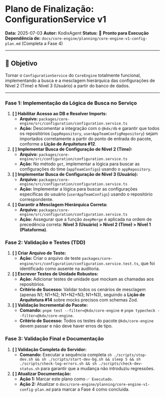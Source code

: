 # Plano de Finalização: ConfigurationService v1

**Data:** 2025-07-03
**Autor:** KodixAgent
**Status:** 📝 **Pronto para Execução**
**Dependência de:** `docs/core-engine/planning/core-engine-v1-config-plan.md` (Completa a Fase 4)

---

## 🎯 Objetivo

Tornar o `ConfigurationService` do `CoreEngine` totalmente funcional, implementando a busca e a mesclagem hierárquica das configurações de Nível 2 (Time) e Nível 3 (Usuário) a partir do banco de dados.

---

### **Fase 1: Implementação da Lógica de Busca no Serviço**

1.  **[ ] Habilitar Acesso ao DB e Resolver Imports:**
    - **Arquivo:** `packages/core-engine/src/configuration/configuration.service.ts`
    - **Ação:** Descomentar a integração com o `@kdx/db` e garantir que todos os repositórios (`appRepository`, `userAppTeamConfigRepository`) sejam importados corretamente a partir do ponto de entrada do pacote, conforme a **Lição de Arquitetura #12**.
2.  **[ ] Implementar Busca de Configuração de Nível 2 (Time):**
    - **Arquivo:** `packages/core-engine/src/configuration/configuration.service.ts`
    - **Ação:** No método `get`, implementar a lógica para buscar as configurações do time (`appTeamConfigs`) usando o `appRepository`.
3.  **[ ] Implementar Busca de Configuração de Nível 3 (Usuário):**
    - **Arquivo:** `packages/core-engine/src/configuration/configuration.service.ts`
    - **Ação:** Implementar a lógica para buscar as configurações específicas do usuário (`userAppTeamConfigs`) usando o repositório correspondente.
4.  **[ ] Garantir a Mesclagem Hierárquica Correta:**
    - **Arquivo:** `packages/core-engine/src/configuration/configuration.service.ts`
    - **Ação:** Assegurar que a função `deepMerge` é aplicada na ordem de precedência correta: **Nível 3 (Usuário) > Nível 2 (Time) > Nível 1 (Plataforma)**.

### **Fase 2: Validação e Testes (TDD)**

1.  **[ ] Criar Arquivo de Teste:**
    - **Ação:** Criar o arquivo de teste `packages/core-engine/src/configuration/configuration.service.test.ts`, que foi identificado como ausente na auditoria.
2.  **[ ] Escrever Testes de Unidade Robustos:**
    - **Ação:** Adicionar testes de unidade que mockam as chamadas aos repositórios.
    - **Critério de Sucesso:** Validar todos os cenários de mesclagem (apenas N1; N1+N2; N1+N2+N3; N1+N3), seguindo a **Lição de Arquitetura #14** sobre mocks precisos com schemas Zod.
3.  **[ ] Validação Incremental do Pacote:**
    - **Comando:** `pnpm test --filter=@kdx/core-engine` e `pnpm typecheck --filter=@kdx/core-engine`.
    - **Critério de Sucesso:** Todos os testes do pacote `@kdx/core-engine` devem passar e não deve haver erros de tipo.

### **Fase 3: Validação Final e Documentação**

1.  **[ ] Validação Completa do Servidor:**
    - **Comando:** Executar a sequência completa `sh ./scripts/stop-dev.sh && sh ./scripts/start-dev-bg.sh && sleep 5 && sh ./scripts/check-log-errors.sh && sh ./scripts/check-dev-status.sh` para garantir que a mudança não introduziu regressões.
2.  **[ ] Atualizar Documentação:**
    - **Ação 1:** Marcar este plano como `✅ Executado`.
    - **Ação 2:** Atualizar o `docs/core-engine/planning/core-engine-v1-config-plan.md` para marcar a Fase 4 como concluída.
